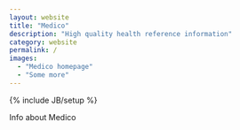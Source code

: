 ```yaml
---
layout: website
title: "Medico"
description: "High quality health reference information"
category: website
permalink: /
images:
  - "Medico homepage"
  - "Some more"
---
```

{% include JB/setup %}

Info about Medico
